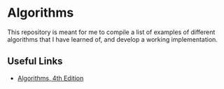 # Algorithms

This repository is meant for me to compile a list of examples of different
algorithms that I have learned of, and develop a working implementation.

## Useful Links

- [Algorithms, 4th Edition](https://algs4.cs.princeton.edu)
